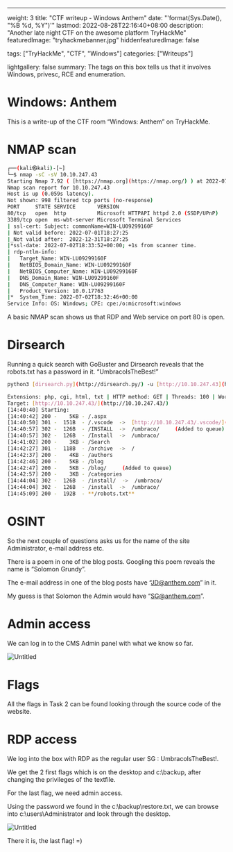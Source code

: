---
weight: 3
title: "CTF writeup - Windows Anthem"
date: "'format(Sys.Date(), "%B %d, %Y")'"
lastmod: 2022-08-28T22:16:40+08:00
description: "Another late night CTF on the awesome platform TryHackMe"
featuredImage: "tryhackmebanner.jpg"
hiddenfeaturedImage: false

tags: ["TryHackMe", "CTF", "Windows"]
categories: ["Writeups"]

lightgallery: false
summary: The tags on this box tells us that it involves Windows, privesc, RCE and enumeration.

# Windows: Anthem

This is a write-up of the CTF room “Windows: Anthem” on TryHackMe.

# NMAP scan

```bash
┌──(kali㉿kali)-[~]
└─$ nmap -sC -sV 10.10.247.43                                                                                                                                                                                1 ⨯
Starting Nmap 7.92 ( [https://nmap.org](https://nmap.org/) ) at 2022-07-02 14:32 EDT
Nmap scan report for 10.10.247.43
Host is up (0.059s latency).
Not shown: 998 filtered tcp ports (no-response)
PORT     STATE SERVICE       VERSION
80/tcp   open  http          Microsoft HTTPAPI httpd 2.0 (SSDP/UPnP)
3389/tcp open  ms-wbt-server Microsoft Terminal Services
| ssl-cert: Subject: commonName=WIN-LU09299160F
| Not valid before: 2022-07-01T18:27:25
|_Not valid after:  2022-12-31T18:27:25
|*ssl-date: 2022-07-02T18:33:52+00:00; +1s from scanner time.
| rdp-ntlm-info:
|   Target_Name: WIN-LU09299160F
|   NetBIOS_Domain_Name: WIN-LU09299160F
|   NetBIOS_Computer_Name: WIN-LU09299160F
|   DNS_Domain_Name: WIN-LU09299160F
|   DNS_Computer_Name: WIN-LU09299160F
|   Product_Version: 10.0.17763
|*  System_Time: 2022-07-02T18:32:46+00:00
Service Info: OS: Windows; CPE: cpe:/o:microsoft:windows
```

A basic NMAP scan shows us that RDP and Web service on port 80 is open.

# Dirsearch

Running a quick search with GoBuster and Dirsearch reveals that the robots.txt has a password in it. “UmbracoIsTheBest!”

```bash
python3 [dirsearch.py](http://dirsearch.py/) -u [http://10.10.247.43](http://10.10.247.43/) -e php,cgi,html,txt -x 400,401,403 -r -R 4 -t 100
```

```bash
Extensions: php, cgi, html, txt | HTTP method: GET | Threads: 100 | Wordlist size: 10336
Target: [http://10.10.247.43/](http://10.10.247.43/)
[14:40:40] Starting:
[14:40:42] 200 -    5KB - /.aspx
[14:40:50] 301 -  151B  - /.vscode  ->  [http://10.10.247.43/.vscode/](http://10.10.247.43/.vscode/)     (Added to queue)
[14:40:57] 302 -  126B  - /INSTALL  ->  /umbraco/     (Added to queue)
[14:40:57] 302 -  126B  - /Install  ->  /umbraco/
[14:41:02] 200 -    3KB - /Search
[14:42:27] 301 -  118B  - /archive  ->  /
[14:42:37] 200 -    4KB - /authors
[14:42:46] 200 -    5KB - /blog
[14:42:47] 200 -    5KB - /blog/     (Added to queue)
[14:42:57] 200 -    3KB - /categories
[14:44:04] 302 -  126B  - /install/  ->  /umbraco/
[14:44:04] 302 -  126B  - /install  ->  /umbraco/
[14:45:09] 200 -  192B  - **/robots.txt**
```

# OSINT

So the next couple of questions asks us for the name of the site Administrator, e-mail address etc.

There is a poem in one of the blog posts. Googling this poem reveals the name is “Solomon Grundy”.

The e-mail address in one of the blog posts have “JD@anthem.com” in it.

My guess is that Solomon the Admin would have “SG@anthem.com”.

# Admin access

We can log in to the CMS Admin panel with what we know so far.

![Untitled](windows_anthem/Untitled.png)

# Flags

All the flags in Task 2 can be found looking through the source code of the website.

# RDP access

We log into the box with RDP as the regular user SG : UmbracoIsTheBest!.

We get the 2 first flags which is on the desktop and c:\backup, after changing the privileges of the textfile.

For the last flag, we need admin access. 

Using the password we found in the c:\backup\restore.txt, we can browse into c:\users\Administrator and look through the desktop.

![Untitled](windows_anthem/Untitled%201.png)

There it is, the last flag! =)